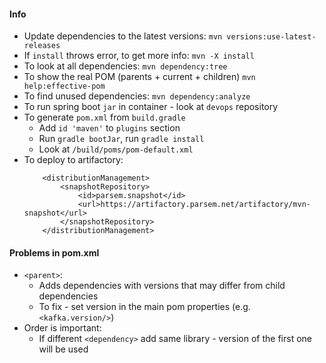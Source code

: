 #### Info
* Update dependencies to the latest versions: `mvn versions:use-latest-releases`
* If `install` throws error, to get more info: `mvn -X install`
* To look at all dependencies: `mvn dependency:tree`
* To show the real POM (parents + current + children) `mvn help:effective-pom`
* To find unused dependencies: `mvn dependency:analyze`
* To run spring boot `jar` in container - look at `devops` repository
* To generate `pom.xml` from `build.gradle`
    * Add `id 'maven'` to `plugins` section
    * Run `gradle bootJar`, run `gradle install`
    * Look at `/build/poms/pom-default.xml`
* To deploy to artifactory:
    ```
        <distributionManagement>
            <snapshotRepository>
                <id>parsem.snapshot</id>
                <url>https://artifactory.parsem.net/artifactory/mvn-snapshot</url>
            </snapshotRepository>
        </distributionManagement>
    ```
  
#### Problems in pom.xml
* `<parent>`:
    * Adds dependencies with versions that may differ from child dependencies
    * To fix - set version in the main pom properties (e.g. `<kafka.version/>`)
* Order is important:
    * If different `<dependency>` add same library - version of the first one will be used
